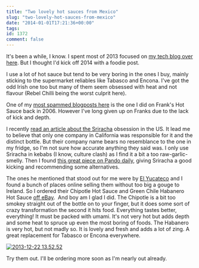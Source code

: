 ```yaml
---
title: "Two lovely hot sauces from Mexico"
slug: "two-lovely-hot-sauces-from-mexico"
date: "2014-01-01T17:21:36+00:00"
tags:
id: 1372
comment: false
---
```


It's been a while, I know. I spent most of 2013 focused on [my tech blog over here](http://conoroneill.net/). But I thought I'd kick off 2014 with a foodie post.

I use a lot of hot sauce but tend to be very boring in the ones I buy, mainly sticking to the supermarket reliables like Tabasco and Encona. I've got the odd Irish one too but many of them seem obsessed with heat and not flavour (Rebel Chilli being the worst culprit here).

One of my [most spammed blogposts here](http://conoroneill.com/2006/03/31/buffalo-wings-mmm-tasty-but-not-so-hot/) is the one I did on Frank's Hot Sauce back in 2006\. However I've long given up on Franks due to the lack of kick and depth.

I recently [read an article about the Sriracha](http://qz.com/132738/the-highly-unusual-company-behind-siracha-the-worlds-coolest-hot-sauce/) obsession in the US. It lead me to believe that only one company in California was responsible for it and the distinct bottle. But their company name bears no resemblance to the one in my fridge, so I'm not sure how accurate anything they said was. I only use Sriracha in kebabs (I know, culture clash) as I find it a bit a too raw-garlic-smelly. Then I found [this great piece on Pando daily](http://pando.com/2013/12/12/lets-face-it-sriracha-isnt-that-good/), giving Sriracha a good kicking and recommending some alternatives.

The ones he mentioned that stood out for me were by [El Yucateco](http://www.elyucateco.com/) and I found a bunch of places online selling them without too big a gouge to Ireland. So I ordered their Chipotle Hot Sauce and Green Chile Habanero Hot Sauce [off eBay](http://www.ebay.co.uk/itm/El-Yucateco-Chipotle-Hot-Sauce-/131057906997?ssPageName=ADME:L:OU:IE:3160).  And boy am I glad I did. The Chipotle is a bit too smokey straight out of the bottle on to your finger, but it does some sort of crazy transformation the second it hits food. Everything tastes better, everything! It must be packed with umami. It's not very hot but adds depth and some heat to spruce up even the most boring of foods. The Habanero is very hot, but not madly so. It is lovely and fresh and adds a lot of zing. A great replacement for Tabasco or Encona everywhere.

[![2013-12-22 13.52.52](https://conoroneill.com.s3.amazonaws.com/wp-content/uploads/2014/01/2013-12-22-13.52.52.jpg)](https://conoroneill.com.s3.amazonaws.com/wp-content/uploads/2014/01/2013-12-22-13.52.52.jpg)

Try them out. I'll be ordering more soon as I'm nearly out already.

&nbsp;
